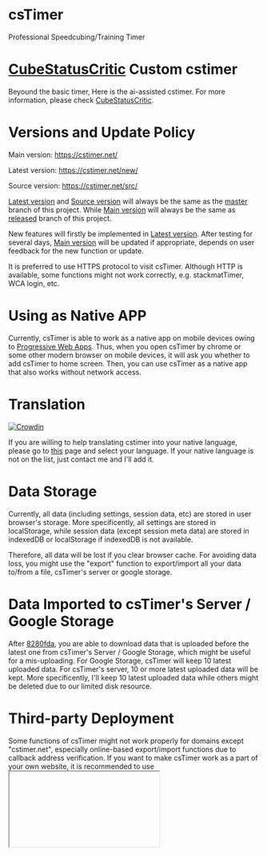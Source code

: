 # csTimer

Professional Speedcubing/Training Timer

# [CubeStatusCritic](https://github.com/Alex-Beng/CubeStatusCritic) Custom cstimer

Beyound the basic timer, Here is the ai-assisted cstimer. For more information, please check [CubeStatusCritic](https://github.com/Alex-Beng/CubeStatusCritic).

# Versions and Update Policy

Main version: https://cstimer.net/

Latest version: https://cstimer.net/new/

Source version: https://cstimer.net/src/

[Latest version](https://cstimer.net/new/) and [Source version](https://cstimer.net/src/) will always be the same as the [master](https://github.com/cs0x7f/csTimer/tree/master) branch of this project. While [Main version](https://cstimer.net/) will always be the same as [released](https://github.com/cs0x7f/csTimer/tree/released) branch of this project.

New features will firstly be implemented in [Latest version](https://cstimer.net/new/). After testing for several days, [Main version](https://cstimer.net/) will be updated if appropriate, depends on user feedback for the new function or update.

It is preferred to use HTTPS protocol to visit csTimer. Although HTTP is available, some functions might not work correctly, e.g. stackmatTimer, WCA login, etc.


# Using as Native APP

Currently, csTimer is able to work as a native app on mobile devices owing to [Progressive Web Apps](https://developers.google.com/web/progressive-web-apps/). Thus, when you open csTimer by chrome or some other modern browser on mobile devices, it will ask you whether to add csTimer to home screen. Then, you can use csTimer as a native app that also works without network access.


# Translation

[![Crowdin](https://badges.crowdin.net/cstimer/localized.svg)](https://crowdin.com/project/cstimer)

If you are willing to help translating cstimer into your native language, please go to [this](https://crowdin.com/project/cstimer) page and select your language. If your native language is not on the list, just contact me and I'll add it.


# Data Storage

Currently, all data (including settings, session data, etc) are stored in user browser's storage. More specificently, all settings are stored in localStorage, while session data (except session meta data) are stored in indexedDB or localStorage if indexedDB is not available.

Therefore, all data will be lost if you clear browser cache. For avoiding data loss, you might use the "export" function to export/import all your data to/from a file, csTimer's server or google storage.

# Data Imported to csTimer's Server / Google Storage

After [8280fda](https://github.com/cs0x7f/cstimer/commit/8280fdab9628c605c9abc1bc4a127e3e84016542), you are able to download data that is uploaded before the latest one from csTimer's Server / Google Storage, which might be useful for a mis-uploading. For Google Storage, csTimer will keep 10 latest uploaded data. For csTimer's server, 10 or more latest uploaded data will be kept. More specificently, I'll keep 10 latest uploaded data while others might be deleted due to our limited disk resource.


# Third-party Deployment

Some functions of csTimer might not work properly for domains except "cstimer.net", especially online-based export/import functions due to callback address verification. If you want to make csTimer work as a part of your own website, it is recommended to use <iframe>.


# csTimer module

After [cb6c4266](https://github.com/cs0x7f/cstimer/commit/cb6c42667dc5e68717b2d5ac8fb0623f87a5f1cd), you may use some functions of csTimer by the npm package [cstimer_module](https://www.npmjs.com/package/cstimer_module), e.g. amounts of scrambles. For specific usage, please refer to npm. If you have any problems, you can directly create issues in this project.
